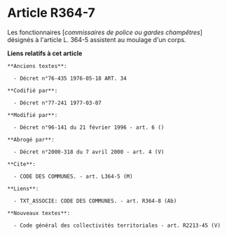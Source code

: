 # Article R364-7

Les fonctionnaires [*commissaires de police ou gardes champêtres*] désignés à l'article L. 364-5 assistent au moulage d'un
corps.

**Liens relatifs à cet article**

	**Anciens textes**:

	  - Décret n°76-435 1976-05-18 ART. 34

	**Codifié par**:

	  - Décret n°77-241 1977-03-07

	**Modifié par**:

	  - Décret n°96-141 du 21 février 1996 - art. 6 ()

	**Abrogé par**:

	  - Décret n°2000-318 du 7 avril 2000 - art. 4 (V)

	**Cite**:

	  - CODE DES COMMUNES. - art. L364-5 (M)

	**Liens**:

	  - TXT_ASSOCIE: CODE DES COMMUNES. - art. R364-8 (Ab)

	**Nouveaux textes**:

	  - Code général des collectivités territoriales - art. R2213-45 (V)
